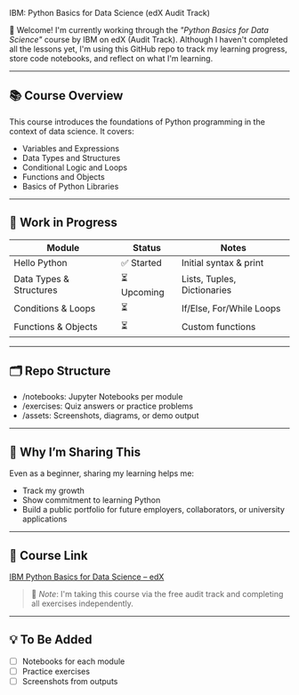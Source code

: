 IBM: Python Basics for Data Science (edX Audit Track)

👋 Welcome! I'm currently working through the *"Python Basics for Data Science"* course by IBM on edX (Audit Track).
Although I haven't completed all the lessons yet, I'm using this GitHub repo to track my learning progress, store code notebooks, and reflect on what I'm learning.

---

## 📚 Course Overview
This course introduces the foundations of Python programming in the context of data science. It covers:
- Variables and Expressions
- Data Types and Structures
- Conditional Logic and Loops
- Functions and Objects
- Basics of Python Libraries

---
## 🚧 Work in Progress

| Module                     | Status     | Notes                      |
|---------------------------|------------|----------------------------|
| Hello Python              | ✅ Started | Initial syntax & print     |
| Data Types & Structures   | ⏳ Upcoming| Lists, Tuples, Dictionaries|
| Conditions & Loops        | ⏳         | If/Else, For/While Loops   |
| Functions & Objects       | ⏳         | Custom functions           |

---

## 🗂 Repo Structure
- /notebooks: Jupyter Notebooks per module
- /exercises: Quiz answers or practice problems
- /assets: Screenshots, diagrams, or demo output

---

## 🧠 Why I’m Sharing This

Even as a beginner, sharing my learning helps me:
- Track my growth
- Show commitment to learning Python
- Build a public portfolio for future employers, collaborators, or university applications

---

## 🔗 Course Link

[IBM Python Basics for Data Science – edX](https://www.edx.org/course/python-basics-for-data-science)

> 📝 *Note*: I'm taking this course via the free audit track and completing all exercises independently.

---

## 💡 To Be Added
- [ ] Notebooks for each module
- [ ] Practice exercises
- [ ] Screenshots from outputs
